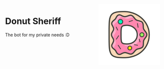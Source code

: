 <img align="right" src="https://github.com/Phil0L/DonutSheriff/blob/master/Donut-Bot-PB-Rand.png" height="200" width="200">

# Donut Sheriff

The bot for my private needs :D
